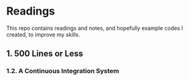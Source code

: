 # Readings

This repo contains readings and notes, and hopefully example codes I created, to improve my skills.

## 1. 500 Lines or Less

### 1.2. A Continuous Integration System
